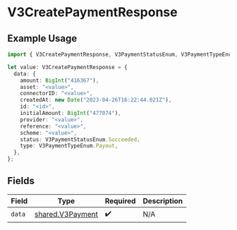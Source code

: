 # V3CreatePaymentResponse

## Example Usage

```typescript
import { V3CreatePaymentResponse, V3PaymentStatusEnum, V3PaymentTypeEnum } from "@formance/formance-sdk/sdk/models/shared";

let value: V3CreatePaymentResponse = {
  data: {
    amount: BigInt("416367"),
    asset: "<value>",
    connectorID: "<value>",
    createdAt: new Date("2023-04-26T16:22:44.021Z"),
    id: "<id>",
    initialAmount: BigInt("477074"),
    provider: "<value>",
    reference: "<value>",
    scheme: "<value>",
    status: V3PaymentStatusEnum.Succeeded,
    type: V3PaymentTypeEnum.Payout,
  },
};
```

## Fields

| Field                                                       | Type                                                        | Required                                                    | Description                                                 |
| ----------------------------------------------------------- | ----------------------------------------------------------- | ----------------------------------------------------------- | ----------------------------------------------------------- |
| `data`                                                      | [shared.V3Payment](../../../sdk/models/shared/v3payment.md) | :heavy_check_mark:                                          | N/A                                                         |